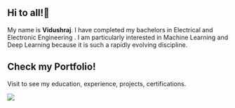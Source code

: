 ## Hi to all!👋

My name is **Vidushraj**. I have completed my bachelors in Electrical and Electronic Engineering . I am particularly interested in Machine Learning and Deep Learning because it is such a rapidly evolving discipline.

## Check my Portfolio!
Visit to see my education, experience, projects, certifications.

[<img target="_blank" src="https://img.icons8.com/dusk/64/000000/internet.png">](https://vidushraj.herokuapp.com/) 
